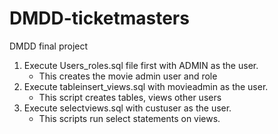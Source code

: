 # DMDD-ticketmasters
DMDD final project
1. Execute Users_roles.sql file first with ADMIN as the user.
   - This creates the movie admin user and role
2. Execute tableinsert_views.sql with movieadmin as the user.
   - This script creates tables, views other users
3. Execute selectviews.sql with custuser as the user.
   - This scripts run select statements on views.
